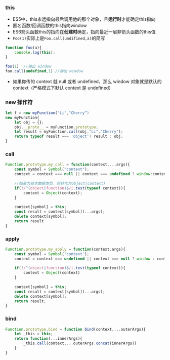 ### this

+ ES5中，this永远指向最后调用他的那个对象，且**运行时**才能确定this指向
+ 匿名函数/回调函数的this指向window
+ ES6箭头函数this的指向在**创建时**确定，指向最近一层非箭头函数的this值
+ `Foo(1)`实际上是`Foo.call(undifined,a)`的简写

```js
function foo(a){
    console.log(this);
}

foo(1)  //输出 window
foo.call(undefined,1) //输出 window
```

+ 如果你传的 context 就 null 或者 undefined，那么 window 对象就是默认的 context（严格模式下默认 context 是 undefined）



### new 操作符

```js
let f = new myFunction("Li","Cherry“)
new myFunction{
    let obj = {};
    obj.__proto__ = myFunction.prototype;
    let result = myFunction.call(obj,"Li","Cherry");
    return typeof result === 'object'? result : obj;
}
```



### call

```js
Function.prototype.my_call = function(context,...args){
    const symbol = Symbol("context");
    context = context === null || context === undefined ? window:context;
    
    //如果为基本数据类型，则转化为object(context)
    if(!/^(object|function)$/i.test(typeof context)){
        context = Object(context);
    }
    
    context[symbol] = this;
    const result = context[symbol](...args);
    delete context[symbol];
    return result
}
```



### apply

```js
Function.prototype.my_apply = function(context,args){
    const symbol = Symbol('context');
    context = context === undefined || context === null ? window : context;
    
    if(!/^(object|function)$/i.test(typeof context)){
        context = Object(context)
    }
    
    context[symbol] = this;
    const result = context[symbol](...args);
    delete context[symbol];
    return result;
}
```



### bind

```js
Function.prototype.bind = function bind(context,...outerArgs){
    let _this = this;
    return function(...innerArgs){
        _this.call(context,...outerArgs.concat(innerArgs))
    }
}
```

